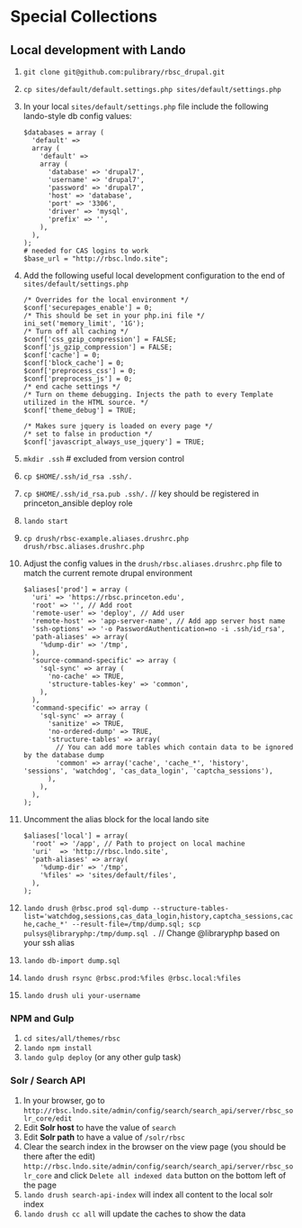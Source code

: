 # Special Collections

## Local development with Lando

1. `git clone git@github.com:pulibrary/rbsc_drupal.git`
1. `cp sites/default/default.settings.php sites/default/settings.php`
1. In your local `sites/default/settings.php` file include the following lando-style db config values:

    ```
    $databases = array (
      'default' =>
      array (
        'default' =>
        array (
          'database' => 'drupal7',
          'username' => 'drupal7',
          'password' => 'drupal7',
          'host' => 'database',
          'port' => '3306',
          'driver' => 'mysql',
          'prefix' => '',
        ),
      ),
    );
    # needed for CAS logins to work
    $base_url = "http://rbsc.lndo.site";
    ```
1. Add the following useful local development configuration to the end of `sites/default/settings.php`
    ```
    /* Overrides for the local environment */
    $conf['securepages_enable'] = 0;
    /* This should be set in your php.ini file */
    ini_set('memory_limit', '1G');
    /* Turn off all caching */
    $conf['css_gzip_compression'] = FALSE;
    $conf['js_gzip_compression'] = FALSE;
    $conf['cache'] = 0;
    $conf['block_cache'] = 0;
    $conf['preprocess_css'] = 0;
    $conf['preprocess_js'] = 0;
    /* end cache settings */
    /* Turn on theme debugging. Injects the path to every Template utilized in the HTML source. */
    $conf['theme_debug'] = TRUE;

    /* Makes sure jquery is loaded on every page */
    /* set to false in production */
    $conf['javascript_always_use_jquery'] = TRUE;
    ```
1. `mkdir .ssh` # excluded from version control
1. `cp $HOME/.ssh/id_rsa .ssh/.`
1. `cp $HOME/.ssh/id_rsa.pub .ssh/.` // key should be registered in princeton_ansible deploy role
1. `lando start`
1. `cp drush/rbsc-example.aliases.drushrc.php drush/rbsc.aliases.drushrc.php`
1. Adjust the config values in the  `drush/rbsc.aliases.drushrc.php` file to match the current remote drupal environment
    ```
    $aliases['prod'] = array (
      'uri' => 'https://rbsc.princeton.edu',
      'root' => '', // Add root
      'remote-user' => 'deploy', // Add user
      'remote-host' => 'app-server-name', // Add app server host name
      'ssh-options' => '-o PasswordAuthentication=no -i .ssh/id_rsa',
      'path-aliases' => array(
        '%dump-dir' => '/tmp',
      ),
      'source-command-specific' => array (
        'sql-sync' => array (
          'no-cache' => TRUE,
          'structure-tables-key' => 'common',
        ),
      ),
      'command-specific' => array (
        'sql-sync' => array (
          'sanitize' => TRUE,
          'no-ordered-dump' => TRUE,
          'structure-tables' => array(
            // You can add more tables which contain data to be ignored by the database dump
            'common' => array('cache', 'cache_*', 'history', 'sessions', 'watchdog', 'cas_data_login', 'captcha_sessions'),
          ),
        ),
      ),
    );
    ```
1. Uncomment the alias block for the local lando site
    ```
    $aliases['local'] = array(
      'root' => '/app', // Path to project on local machine
      'uri'  => 'http://rbsc.lndo.site',
      'path-aliases' => array(
        '%dump-dir' => '/tmp',
        '%files' => 'sites/default/files',
      ),
    );
    ```
1. `lando drush @rbsc.prod sql-dump --structure-tables-list='watchdog,sessions,cas_data_login,history,captcha_sessions,cache,cache_*' --result-file=/tmp/dump.sql; scp pulsys@libraryphp:/tmp/dump.sql .` // Change @libraryphp based on your ssh alias
1. `lando db-import dump.sql`
1. `lando drush rsync @rbsc.prod:%files @rbsc.local:%files`
1. `lando drush uli your-username`

### NPM and Gulp

1. `cd sites/all/themes/rbsc`
1. `lando npm install`
1. `lando gulp deploy` (or any other gulp task)

### Solr / Search API

1. In your browser, go to `http://rbsc.lndo.site/admin/config/search/search_api/server/rbsc_solr_core/edit`
1. Edit **Solr host** to have the value of `search`
1. Edit **Solr path** to have a value of `/solr/rbsc`
1. Clear the search index in the browser on the view page (you should be there after the edit) `http://rbsc.lndo.site/admin/config/search/search_api/server/rbsc_solr_core` and click `Delete all indexed data` button on the bottom left of the page
1. `lando drush search-api-index` will index all content to the local solr index
1. `lando drush cc all` will update the caches to show the data
